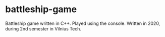 # battleship-game
Battleship game written in C++. Played using the console. Written in 2020, during 2nd semester in Vilnius Tech.
